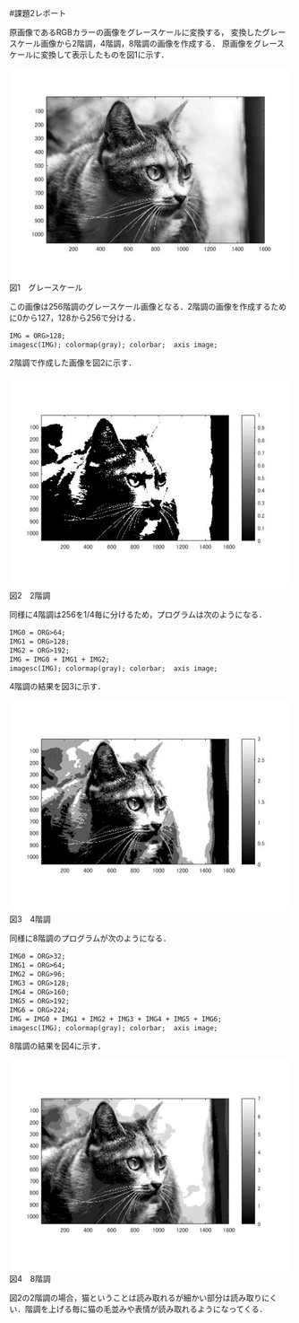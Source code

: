 #課題2レポート

原画像であるRGBカラーの画像をグレースケールに変換する，
変換したグレースケール画像から2階調，4階調，8階調の画像を作成する．
原画像をグレースケールに変換して表示したものを図1に示す．

![グレースケール](https://github.com/natorinep/my_image_processing/blob/master/image/2_1.jpg)  
図1　グレースケール

この画像は256階調のグレースケール画像となる．2階調の画像を作成するために0から127，128から256で分ける．

    IMG = ORG>128;  
    imagesc(IMG); colormap(gray); colorbar;  axis image;

2階調で作成した画像を図2に示す．

![2階調](https://github.com/natorinep/my_image_processing/blob/master/image/2_2.jpg)  
図2　2階調

同様に4階調は256を1/4毎に分けるため，プログラムは次のようになる．

    IMG0 = ORG>64;  
    IMG1 = ORG>128;  
    IMG2 = ORG>192;  
    IMG = IMG0 + IMG1 + IMG2;  
    imagesc(IMG); colormap(gray); colorbar;  axis image;  

4階調の結果を図3に示す．

![4階調](https://github.com/natorinep/my_image_processing/blob/master/image/2_3.jpg)  
図3　4階調

同様に8階調のプログラムが次のようになる．

    IMG0 = ORG>32;  
    IMG1 = ORG>64;  
    IMG2 = ORG>96;  
    IMG3 = ORG>128;  
    IMG4 = ORG>160;  
    IMG5 = ORG>192;  
    IMG6 = ORG>224;  
    IMG = IMG0 + IMG1 + IMG2 + IMG3 + IMG4 + IMG5 + IMG6;  
    imagesc(IMG); colormap(gray); colorbar;  axis image;  

8階調の結果を図4に示す．

![8階調](https://github.com/natorinep/my_image_processing/blob/master/image/2_4.jpg)  
図4　8階調

図2の2階調の場合，猫ということは読み取れるが細かい部分は読み取りにくい．階調を上げる毎に猫の毛並みや表情が読み取れるようになってくる．
